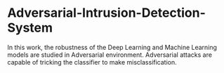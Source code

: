 # Adversarial-Intrusion-Detection-System
In this work, the robustness of the Deep Learning and Machine Learning models are studied in Adversarial environment. Adversarial attacks are capable of tricking the classifier to make misclassification.
